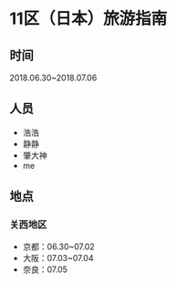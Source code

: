 # 11区（日本）旅游指南

## 时间
2018.06.30~2018.07.06

## 人员
- 浩浩
- 静静
- 肇大神
- me

## 地点
### 关西地区
- 京都：06.30~07.02
- 大阪：07.03~07.04
- 奈良：07.05